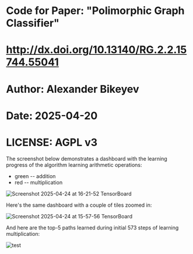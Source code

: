 # Code for Paper: "Polimorphic Graph Classifier"
# http://dx.doi.org/10.13140/RG.2.2.15744.55041
# Author: Alexander Bikeyev
# Date: 2025-04-20
# LICENSE: AGPL v3


The screenshot below demonstrates a dashboard with the learning progress of the algorithm learning arithmetic operations:
- green -- addition
- red -- multiplication

![Screenshot 2025-04-24 at 16-21-52 TensorBoard](https://github.com/user-attachments/assets/a5a9a97f-abe1-4a8d-b97b-472d73cc634a)


Here's the same dashboard with a couple of tiles zoomed in:

![Screenshot 2025-04-24 at 15-57-56 TensorBoard](https://github.com/user-attachments/assets/6a22bee8-fceb-4274-be07-79d5889b2de7)


And here are the top-5 paths learned during initial 573 steps of learning multiplication:

![test](https://github.com/user-attachments/assets/3df2a71b-46d4-4e9b-9d4c-a33e4d009b29)
